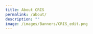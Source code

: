 ```yaml
---
title: About CRIS
permalink: /about/
description: ""
image: /images/Banners/CRIS_edit.png
---
```



